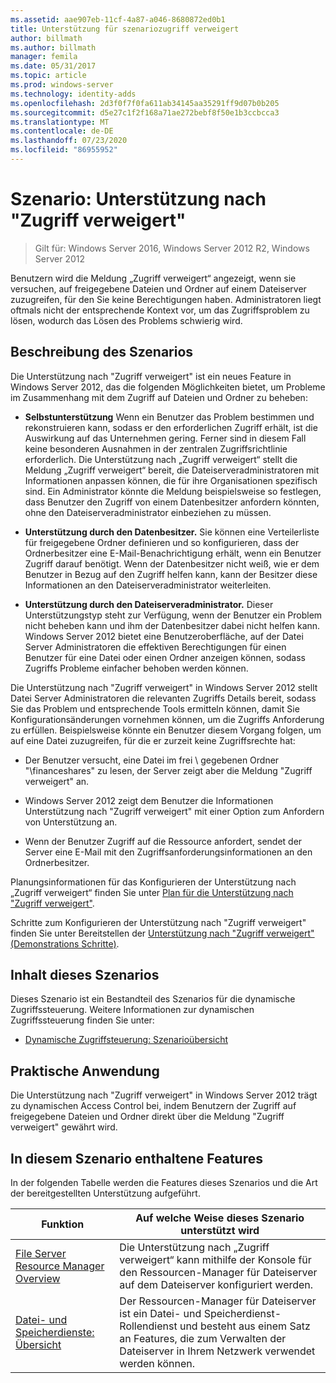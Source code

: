 ```yaml
---
ms.assetid: aae907eb-11cf-4a87-a046-8680872ed0b1
title: Unterstützung für szenariozugriff verweigert
author: billmath
ms.author: billmath
manager: femila
ms.date: 05/31/2017
ms.topic: article
ms.prod: windows-server
ms.technology: identity-adds
ms.openlocfilehash: 2d3f0f7f0fa611ab34145aa35291ff9d07b0b205
ms.sourcegitcommit: d5e27c1f2f168a71ae272bebf8f50e1b3ccbcca3
ms.translationtype: MT
ms.contentlocale: de-DE
ms.lasthandoff: 07/23/2020
ms.locfileid: "86955952"
---
```

# <a name="scenario-access-denied-assistance"></a>Szenario: Unterstützung nach "Zugriff verweigert"

>Gilt für: Windows Server 2016, Windows Server 2012 R2, Windows Server 2012

Benutzern wird die Meldung „Zugriff verweigert“ angezeigt, wenn sie versuchen, auf freigegebene Dateien und Ordner auf einem Dateiserver zuzugreifen, für den Sie keine Berechtigungen haben. Administratoren liegt oftmals nicht der entsprechende Kontext vor, um das Zugriffsproblem zu lösen, wodurch das Lösen des Problems schwierig wird.  
  
## <a name="scenario-description"></a>Beschreibung des Szenarios  
Die Unterstützung nach "Zugriff verweigert" ist ein neues Feature in Windows Server 2012, das die folgenden Möglichkeiten bietet, um Probleme im Zusammenhang mit dem Zugriff auf Dateien und Ordner zu beheben:  
  
-   **Selbstunterstützung** Wenn ein Benutzer das Problem bestimmen und rekonstruieren kann, sodass er den erforderlichen Zugriff erhält, ist die Auswirkung auf das Unternehmen gering. Ferner sind in diesem Fall keine besonderen Ausnahmen in der zentralen Zugriffsrichtlinie erforderlich. Die Unterstützung nach „Zugriff verweigert“ stellt die Meldung „Zugriff verweigert“ bereit, die Dateiserveradministratoren mit Informationen anpassen können, die für ihre Organisationen spezifisch sind. Ein Administrator könnte die Meldung beispielsweise so festlegen, dass Benutzer den Zugriff von einem Datenbesitzer anfordern könnten, ohne den Dateiserveradministrator einbeziehen zu müssen.  
  
-   **Unterstützung durch den Datenbesitzer.** Sie können eine Verteilerliste für freigegebene Ordner definieren und so konfigurieren, dass der Ordnerbesitzer eine E-Mail-Benachrichtigung erhält, wenn ein Benutzer Zugriff darauf benötigt. Wenn der Datenbesitzer nicht weiß, wie er dem Benutzer in Bezug auf den Zugriff helfen kann, kann der Besitzer diese Informationen an den Dateiserveradministrator weiterleiten.  
  
-   **Unterstützung durch den Dateiserveradministrator.** Dieser Unterstützungstyp steht zur Verfügung, wenn der Benutzer ein Problem nicht beheben kann und ihm der Datenbesitzer dabei nicht helfen kann.  Windows Server 2012 bietet eine Benutzeroberfläche, auf der Datei Server Administratoren die effektiven Berechtigungen für einen Benutzer für eine Datei oder einen Ordner anzeigen können, sodass Zugriffs Probleme einfacher behoben werden können.  
  
Die Unterstützung nach "Zugriff verweigert" in Windows Server 2012 stellt Datei Server Administratoren die relevanten Zugriffs Details bereit, sodass Sie das Problem und entsprechende Tools ermitteln können, damit Sie Konfigurationsänderungen vornehmen können, um die Zugriffs Anforderung zu erfüllen. Beispielsweise könnte ein Benutzer diesem Vorgang folgen, um auf eine Datei zuzugreifen, für die er zurzeit keine Zugriffsrechte hat:  
  
-   Der Benutzer versucht, eine Datei im frei \\ gegebenen Ordner "\financeshares" zu lesen, der Server zeigt aber die Meldung "Zugriff verweigert" an.  
  
-    Windows Server 2012 zeigt dem Benutzer die Informationen Unterstützung nach "Zugriff verweigert" mit einer Option zum Anfordern von Unterstützung an.  
  
-   Wenn der Benutzer Zugriff auf die Ressource anfordert, sendet der Server eine E-Mail mit den Zugriffsanforderungsinformationen an den Ordnerbesitzer.  
  
Planungsinformationen für das Konfigurieren der Unterstützung nach „Zugriff verweigert“ finden Sie unter [Plan für die Unterstützung nach "Zugriff verweigert"](assetId:///b169f0a4-8b97-4da8-ae4a-c8f1986d19e1).  
  
Schritte zum Konfigurieren der Unterstützung nach "Zugriff verweigert" finden Sie unter Bereitstellen der [Unterstützung nach "Zugriff verweigert" &#40;Demonstrations Schritte&#41;](Deploy-Access-Denied-Assistance--Demonstration-Steps-.md).  
  
## <a name="in-this-scenario"></a>Inhalt dieses Szenarios  
Dieses Szenario ist ein Bestandteil des Szenarios für die dynamische Zugriffssteuerung. Weitere Informationen zur dynamischen Zugriffssteuerung finden Sie unter:  
  
-   [Dynamische Zugriffsteuerung: Szenarioübersicht](Dynamic-Access-Control--Scenario-Overview.md)  
  
## <a name="practical-applications"></a>Praktische Anwendung  
Die Unterstützung nach "Zugriff verweigert" in Windows Server 2012 trägt zu dynamischen Access Control bei, indem Benutzern der Zugriff auf freigegebene Dateien und Ordner direkt über die Meldung "Zugriff verweigert" gewährt wird.  
  
## <a name="features-included-in-this-scenario"></a><a name="BKMK_NEW"></a>In diesem Szenario enthaltene Features  
In der folgenden Tabelle werden die Features dieses Szenarios und die Art der bereitgestellten Unterstützung aufgeführt.  
  
|Funktion|Auf welche Weise dieses Szenario unterstützt wird|  
|-----------|---------------------------------|  
|[File Server Resource Manager Overview](/previous-versions/windows/it-pro/windows-server-2012-R2-and-2012/hh831701(v=ws.11))|Die Unterstützung nach „Zugriff verweigert“ kann mithilfe der Konsole für den Ressourcen-Manager für Dateiserver auf dem Dateiserver konfiguriert werden.|  
|[Datei- und Speicherdienste: Übersicht](/previous-versions/windows/it-pro/windows-server-2012-R2-and-2012/hh831487(v=ws.11))|Der Ressourcen-Manager für Dateiserver ist ein Datei- und Speicherdienst-Rollendienst und besteht aus einem Satz an Features, die zum Verwalten der Dateiserver in Ihrem Netzwerk verwendet werden können.|  
  
